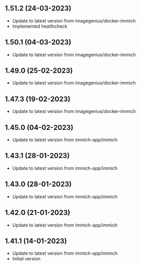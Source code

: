 
## 1.51.2 (24-03-2023)
- Update to latest version from imagegenius/docker-immich
- Implemented healthcheck

## 1.50.1 (04-03-2023)
- Update to latest version from imagegenius/docker-immich

## 1.49.0 (25-02-2023)
- Update to latest version from imagegenius/docker-immich

## 1.47.3 (19-02-2023)
- Update to latest version from imagegenius/docker-immich

## 1.45.0 (04-02-2023)
- Update to latest version from immich-app/immich

## 1.43.1 (28-01-2023)
- Update to latest version from immich-app/immich

## 1.43.0 (28-01-2023)
- Update to latest version from immich-app/immich

## 1.42.0 (21-01-2023)
- Update to latest version from immich-app/immich

## 1.41.1 (14-01-2023)
- Update to latest version from immich-app/immich
- Initial version
